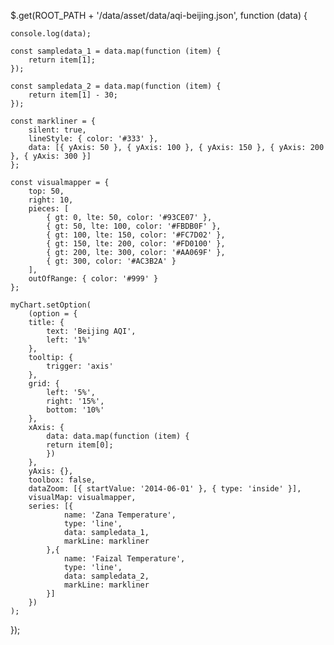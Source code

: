 
$.get(ROOT_PATH + '/data/asset/data/aqi-beijing.json', function (data) {

    console.log(data);
    
    const sampledata_1 = data.map(function (item) {
        return item[1];
    });

    const sampledata_2 = data.map(function (item) {
        return item[1] - 30;
    });

    const markliner = {
        silent: true,
        lineStyle: { color: '#333' },
        data: [{ yAxis: 50 }, { yAxis: 100 }, { yAxis: 150 }, { yAxis: 200 }, { yAxis: 300 }]
    };

    const visualmapper = {
        top: 50,
        right: 10,
        pieces: [
            { gt: 0, lte: 50, color: '#93CE07' },
            { gt: 50, lte: 100, color: '#FBDB0F' },
            { gt: 100, lte: 150, color: '#FC7D02' },
            { gt: 150, lte: 200, color: '#FD0100' },
            { gt: 200, lte: 300, color: '#AA069F' },
            { gt: 300, color: '#AC3B2A' }
        ],
        outOfRange: { color: '#999' }
    };

    myChart.setOption(
        (option = {
        title: {
            text: 'Beijing AQI',
            left: '1%'
        },
        tooltip: {
            trigger: 'axis'
        },
        grid: {
            left: '5%',
            right: '15%',
            bottom: '10%'
        },
        xAxis: {
            data: data.map(function (item) {
            return item[0];
            })
        },
        yAxis: {},
        toolbox: false,
        dataZoom: [{ startValue: '2014-06-01' }, { type: 'inside' }],
        visualMap: visualmapper,
        series: [{
                name: 'Zana Temperature',
                type: 'line',
                data: sampledata_1,
                markLine: markliner
            },{
                name: 'Faizal Temperature',
                type: 'line',
                data: sampledata_2,
                markLine: markliner
            }]
        })
    );
});
